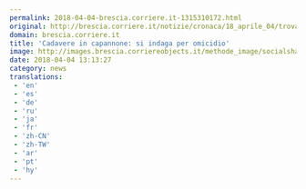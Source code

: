 ```yaml
---
permalink: 2018-04-04-brescia.corriere.it-1315310172.html
original: http://brescia.corriere.it/notizie/cronaca/18_aprile_04/trovato-cadavere-un-capannone-bresciano-si-indaga-omicidio-e52499fe-37f0-11e8-8e5f-085098492e12.shtml
domain: brescia.corriere.it
title: 'Cadavere in capannone: si indaga per omicidio'
image: http://images.brescia.corriereobjects.it/methode_image/socialshare/201e63ae-37fc-11e8-8e5f-085098492e12.jpg
date: 2018-04-04 13:13:27
category: news
translations: 
 - 'en'
 - 'es'
 - 'de'
 - 'ru'
 - 'ja'
 - 'fr'
 - 'zh-CN'
 - 'zh-TW'
 - 'ar'
 - 'pt'
 - 'hy'
---
```


